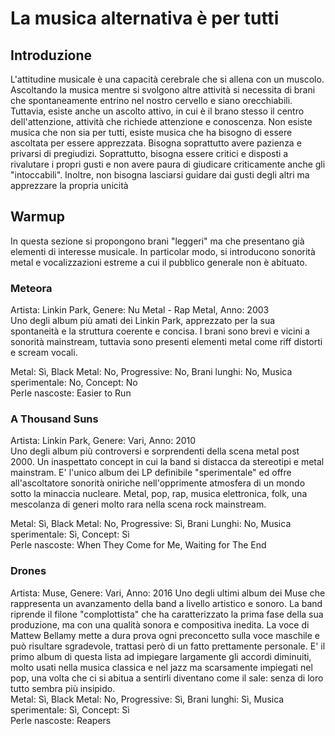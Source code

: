 # La musica alternativa è per tutti

## Introduzione
L'attitudine musicale è una capacità cerebrale che si allena con un muscolo. 
Ascoltando la musica mentre si svolgono altre attività si necessita di brani che spontaneamente entrino nel nostro cervello e siano orecchiabili.
Tuttavia, esiste anche un ascolto attivo, in cui è il brano stesso il centro dell'attenzione, attività che richiede attenzione e conoscenza.
Non esiste musica che non sia per tutti, esiste musica che ha bisogno di essere ascoltata per essere apprezzata.
Bisogna soprattutto avere pazienza e privarsi di pregiudizi.
Soprattutto, bisogna essere critici e disposti a rivalutare i propri gusti e non avere paura di giudicare criticamente anche gli "intoccabili".
Inoltre, non bisogna lasciarsi guidare dai gusti degli altri ma apprezzare la propria unicità

## Warmup
In questa sezione si propongono brani "leggeri" ma che presentano già elementi di interesse musicale.
In particolar modo, si introducono sonorità metal e vocalizzazioni estreme a cui il pubblico generale non è abituato.

### Meteora
Artista: Linkin Park, Genere: Nu Metal - Rap Metal, Anno: 2003 <br>
Uno degli album più amati dei Linkin Park, apprezzato per la sua spontaneità e la struttura coerente e concisa.
I brani sono brevi e vicini a sonorità mainstream, tuttavia sono presenti elementi metal come riff distorti e scream vocali.

Metal: Sì, Black Metal: No, Progressive: No, Brani lunghi: No, Musica sperimentale: No, Concept: No <br>
Perle nascoste: Easier to Run


### A Thousand Suns
Artista: Linkin Park, Genere: Vari, Anno: 2010 <br>
Uno degli album più controversi e sorprendenti della scena metal post 2000.
Un inaspettato concept in cui la band si distacca da stereotipi e metal mainstram.
E' l'unico album dei LP definibile "sperimentale" ed offre all'ascoltatore sonorità oniriche
nell'opprimente atmosfera di un mondo sotto la minaccia nucleare.
Metal, pop, rap, musica elettronica, folk, una mescolanza di generi molto rara nella scena rock mainstream.

Metal: Sì, Black Metal: No, Progressive: Sì, Brani Lunghi: No, Musica sperimentale: Sì, Concept: Sì <br>
Perle nascoste: When They Come for Me, Waiting for The End


### Drones
Artista: Muse, Genere: Vari, Anno: 2016
Uno degli ultimi album dei Muse che rappresenta un avanzamento della band a livello artistico e sonoro.
La band riprende il filone "complottista" che ha caratterizzato la prima fase della sua produzione,
ma con una qualità sonora e compositiva inedita. La voce di Mattew Bellamy mette a dura prova
ogni preconcetto sulla voce maschile e può risultare sgradevole, trattasi però di un fatto prettamente personale.
E' il primo album di questa lista ad impiegare largamente gli accordi diminuiti, molto usati nella musica classica e nel jazz ma scarsamente impiegati nel pop,
una volta che ci si abitua a sentirli diventano come il sale: senza di loro tutto sembra più insipido. <br>
Metal: Sì, Black Metal: No, Progressive: Sì, Brani lunghi: Sì, Musica sperimentale: Sì, Concept: Sì <br>
Perle nascoste: Reapers


